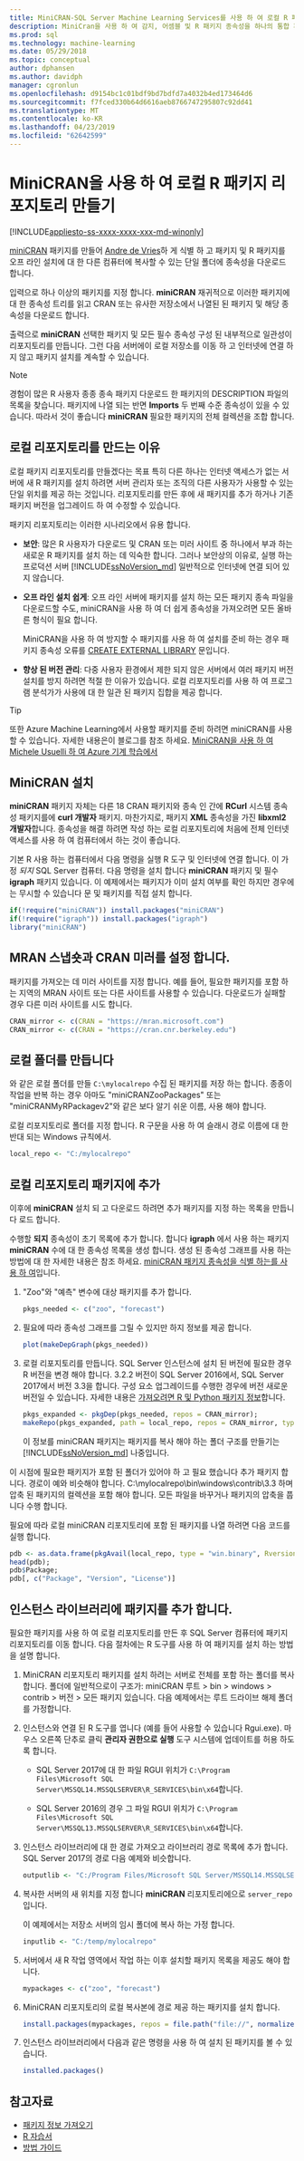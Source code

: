 ```yaml
---
title: MiniCRAN-SQL Server Machine Learning Services를 사용 하 여 로컬 R 패키지 리포지토리 만들기
description: MiniCran을 사용 하 여 감지, 어셈블 및 R 패키지 종속성을 하나의 통합 패키지로 설치 합니다.
ms.prod: sql
ms.technology: machine-learning
ms.date: 05/29/2018
ms.topic: conceptual
author: dphansen
ms.author: davidph
manager: cgronlun
ms.openlocfilehash: d9154bc1c01bdf9bd7bdfd7a4032b4ed173464d6
ms.sourcegitcommit: f7fced330b64d6616aeb8766747295807c92dd41
ms.translationtype: MT
ms.contentlocale: ko-KR
ms.lasthandoff: 04/23/2019
ms.locfileid: "62642599"
---
```

# <a name="create-a-local-r-package-repository-using-minicran"></a>MiniCRAN을 사용 하 여 로컬 R 패키지 리포지토리 만들기
[!INCLUDE[appliesto-ss-xxxx-xxxx-xxx-md-winonly](../../includes/appliesto-ss-xxxx-xxxx-xxx-md-winonly.md)]

[miniCRAN](https://cran.r-project.org/web/packages/miniCRAN/index.html) 패키지를 만들어 [Andre de Vries](https://blog.revolutionanalytics.com/2016/05/minicran-sql-server.html)하 게 식별 하 고 패키지 및 R 패키지를 오프 라인 설치에 대 한 다른 컴퓨터에 복사할 수 있는 단일 폴더에 종속성을 다운로드 합니다.

입력으로 하나 이상의 패키지를 지정 합니다. **miniCRAN** 재귀적으로 이러한 패키지에 대 한 종속성 트리를 읽고 CRAN 또는 유사한 저장소에서 나열된 된 패키지 및 해당 종속성을 다운로드 합니다.

출력으로 **miniCRAN** 선택한 패키지 및 모든 필수 종속성 구성 된 내부적으로 일관성이 리포지토리를 만듭니다. 그런 다음 서버에이 로컬 저장소를 이동 하 고 인터넷에 연결 하지 않고 패키지 설치를 계속할 수 있습니다.

> [!NOTE]
> 경험이 많은 R 사용자 종종 종속 패키지 다운로드 한 패키지의 DESCRIPTION 파일의 목록을 찾습니다. 패키지에 나열 되는 반면 **Imports** 두 번째 수준 종속성이 있을 수 있습니다. 따라서 것이 좋습니다 **miniCRAN** 필요한 패키지의 전체 컬렉션을 조합 합니다.

## <a name="why-create-a-local-repository"></a>로컬 리포지토리를 만드는 이유

로컬 패키지 리포지토리를 만들겠다는 목표 특히 다른 하나는 인터넷 액세스가 없는 서버에 새 R 패키지를 설치 하려면 서버 관리자 또는 조직의 다른 사용자가 사용할 수 있는 단일 위치를 제공 하는 것입니다. 리포지토리를 만든 후에 새 패키지를 추가 하거나 기존 패키지 버전을 업그레이드 하 여 수정할 수 있습니다.

패키지 리포지토리는 이러한 시나리오에서 유용 합니다.

- **보안**: 많은 R 사용자가 다운로드 및 CRAN 또는 미러 사이트 중 하나에서 부과 하는 새로운 R 패키지를 설치 하는 데 익숙한 합니다. 그러나 보안상의 이유로, 실행 하는 프로덕션 서버 [!INCLUDE[ssNoVersion_md](../../includes/ssnoversion-md.md)] 일반적으로 인터넷에 연결 되어 있지 않습니다.

- **오프 라인 설치 쉽게**: 오프 라인 서버에 패키지를 설치 하는 모든 패키지 종속 파일을 다운로드할 수도, miniCRAN을 사용 하 여 더 쉽게 종속성을 가져오려면 모든 올바른 형식이 필요 합니다.

    MiniCRAN을 사용 하 여 방지할 수 패키지를 사용 하 여 설치를 준비 하는 경우 패키지 종속성 오류를 [CREATE EXTERNAL LIBRARY](https://docs.microsoft.com/sql/t-sql/statements/create-external-library-transact-sql) 문입니다.

- **향상 된 버전 관리**: 다중 사용자 환경에서 제한 되지 않은 서버에서 여러 패키지 버전 설치를 방지 하려면 적절 한 이유가 있습니다. 로컬 리포지토리를 사용 하 여 프로그램 분석가가 사용에 대 한 일관 된 패키지 집합을 제공 합니다. 

> [!TIP]
> 또한 Azure Machine Learning에서 사용할 패키지를 준비 하려면 miniCRAN를 사용할 수 있습니다. 자세한 내용은이 블로그를 참조 하세요. [MiniCRAN을 사용 하 여 Michele Usuelli 하 여 Azure 기계 학습에서](https://www.r-bloggers.com/using-minicran-in-azure-ml/) 

## <a name="install-minicran"></a>MiniCRAN 설치

**miniCRAN** 패키지 자체는 다른 18 CRAN 패키지와 종속 인 간에 **RCurl** 시스템 종속성 패키지를에 **curl 개발자** 패키지. 마찬가지로, 패키지 **XML** 종속성을 가진 **libxml2 개발자**합니다. 종속성을 해결 하려면 작성 하는 로컬 리포지토리에 처음에 전체 인터넷 액세스를 사용 하 여 컴퓨터에서 하는 것이 좋습니다. 

기본 R 사용 하는 컴퓨터에서 다음 명령을 실행 R 도구 및 인터넷에 연결 합니다. 이 가정 *되지* SQL Server 컴퓨터. 다음 명령을 설치 합니다 **miniCRAN** 패키지 및 필수 **igraph** 패키지 있습니다. 이 예제에서는 패키지가 이미 설치 여부를 확인 하지만 경우에는 무시할 수 있습니다 문 및 패키지를 직접 설치 합니다.

```R
if(!require("miniCRAN")) install.packages("miniCRAN") 
if(!require("igraph")) install.packages("igraph") 
library("miniCRAN")
```

## <a name="set-the-cran-mirror-and-mran-snapshot"></a>MRAN 스냅숏과 CRAN 미러를 설정 합니다.

패키지를 가져오는 데 미러 사이트를 지정 합니다. 예를 들어, 필요한 패키지를 포함 하는 지역의 MRAN 사이트 또는 다른 사이트를 사용할 수 있습니다. 다운로드가 실패할 경우 다른 미러 사이트를 시도 합니다.

```R
CRAN_mirror <- c(CRAN = "https://mran.microsoft.com")
CRAN_mirror <- c(CRAN = "https://cran.cnr.berkeley.edu")
```

## <a name="create-a-local-folder"></a>로컬 폴더를 만듭니다

와 같은 로컬 폴더를 만들 `C:\mylocalrepo` 수집 된 패키지를 저장 하는 합니다. 종종이 작업을 반복 하는 경우 아마도 "miniCRANZooPackages" 또는 "miniCRANMyRPackagev2"와 같은 보다 알기 쉬운 이름, 사용 해야 합니다.

로컬 리포지토리로 폴더를 지정 합니다. R 구문을 사용 하 여 슬래시 경로 이름에 대 한 반대 되는 Windows 규칙에서.

```R
local_repo <- "C:/mylocalrepo"
```

## <a name="add-packages-to-the-local-repo"></a>로컬 리포지토리 패키지에 추가

이후에 **miniCRAN** 설치 되 고 다운로드 하려면 추가 패키지를 지정 하는 목록을 만듭니다 로드 합니다.

수행할 **되지** 종속성이 초기 목록에 추가 합니다. 합니다 **igraph** 에서 사용 하는 패키지 **miniCRAN** 수에 대 한 종속성 목록을 생성 합니다. 생성 된 종속성 그래프를 사용 하는 방법에 대 한 자세한 내용은 참조 하세요. [miniCRAN 패키지 종속성을 식별 하는를 사용 하 여](https://cran.r-project.org/web/packages/miniCRAN/vignettes/miniCRAN-dependency-graph.html)입니다.

1. "Zoo"와 "예측" 변수에 대상 패키지를 추가 합니다.

    ```R
    pkgs_needed <- c("zoo", "forecast")
    ```

2. 필요에 따라 종속성 그래프를 그릴 수 있지만 하지 정보를 제공 합니다.
    
    ```R
    plot(makeDepGraph(pkgs_needed))
    ```

3. 로컬 리포지토리를 만듭니다. SQL Server 인스턴스에 설치 된 버전에 필요한 경우 R 버전을 변경 해야 합니다. 3.2.2 버전이 SQL Server 2016에서, SQL Server 2017에서 버전 3.3을 합니다. 구성 요소 업그레이드를 수행한 경우에 버전 새로운 버전일 수 있습니다. 자세한 내용은 [가져오려면 R 및 Python 패키지 정보](determine-which-packages-are-installed-on-sql-server.md)합니다.

    ```R
    pkgs_expanded <- pkgDep(pkgs_needed, repos = CRAN_mirror);
    makeRepo(pkgs_expanded, path = local_repo, repos = CRAN_mirror, type = "win.binary", Rversion = "3.3");
    ```

   이 정보를 miniCRAN 패키지는 패키지를 복사 해야 하는 폴더 구조를 만들기는 [!INCLUDE[ssNoVersion_md](../../includes/ssnoversion-md.md)] 나중입니다.

이 시점에 필요한 패키지가 포함 된 폴더가 있어야 하 고 필요 했습니다 추가 패키지 합니다. 경로이 예와 비슷해야 합니다. C:\mylocalrepo\bin\windows\contrib\3.3 하며 압축 된 패키지의 컬렉션을 포함 해야 합니다. 모든 파일을 바꾸거나 패키지의 압축을 풉니다 수행 합니다.

필요에 따라 로컬 miniCRAN 리포지토리에 포함 된 패키지를 나열 하려면 다음 코드를 실행 합니다.

```R
pdb <- as.data.frame(pkgAvail(local_repo, type = "win.binary", Rversion = "3.3"), stringsAsFactors = FALSE);
head(pdb);
pdb$Package;
pdb[, c("Package", "Version", "License")]
```

## <a name="add-packages-to-the-instance-library"></a>인스턴스 라이브러리에 패키지를 추가 합니다.

필요한 패키지를 사용 하 여 로컬 리포지토리를 만든 후 SQL Server 컴퓨터에 패키지 리포지토리를 이동 합니다. 다음 절차에는 R 도구를 사용 하 여 패키지를 설치 하는 방법을 설명 합니다.

1. MiniCRAN 리포지토리 패키지를 설치 하려는 서버로 전체를 포함 하는 폴더를 복사 합니다. 폴더에 일반적으로이 구조가: miniCRAN 루트 > bin > windows > contrib > 버전 > 모든 패키지 있습니다. 다음 예제에서는 루트 드라이브 해제 폴더를 가정합니다. 

2. 인스턴스와 연결 된 R 도구를 엽니다 (예를 들어 사용할 수 있습니다 Rgui.exe). 마우스 오른쪽 단추로 클릭 **관리자 권한으로 실행** 도구 시스템에 업데이트를 허용 하도록 합니다.

    - SQL Server 2017에 대 한 파일 RGUI 위치가 `C:\Program Files\Microsoft SQL Server\MSSQL14.MSSQLSERVER\R_SERVICES\bin\x64`합니다.

    - SQL Server 2016의 경우 그 파일 RGUI 위치가 `C:\Program Files\Microsoft SQL Server\MSSQL13.MSSQLSERVER\R_SERVICES\bin\x64`합니다.

3. 인스턴스 라이브러리에 대 한 경로 가져오고 라이브러리 경로 목록에 추가 합니다. SQL Server 2017의 경로 다음 예제와 비슷합니다.

    ```R
    outputlib <- "C:/Program Files/Microsoft SQL Server/MSSQL14.MSSQLSERVER/R_SERVICES/library"
    ```

4. 복사한 서버의 새 위치를 지정 합니다 **miniCRAN** 리포지토리에으로 `server_repo`입니다.

    이 예제에서는 저장소 서버의 임시 폴더에 복사 하는 가정 합니다.

    ```R
    inputlib <- "C:/temp/mylocalrepo"
    ```

5. 서버에서 새 R 작업 영역에서 작업 하는 이후 설치할 패키지 목록을 제공도 해야 합니다.

    ```R
    mypackages <- c("zoo", "forecast")
    ```

6. MiniCRAN 리포지토리의 로컬 복사본에 경로 제공 하는 패키지를 설치 합니다.

    ```R
    install.packages(mypackages, repos = file.path("file://", normalizePath(inputlib, winslash = "/")), lib = outputlib, type = "win.binary", dependencies = TRUE);
    ```

7. 인스턴스 라이브러리에서 다음과 같은 명령을 사용 하 여 설치 된 패키지를 볼 수 있습니다.

    ```R
    installed.packages()
    ```

## <a name="see-also"></a>참고자료

+ [패키지 정보 가져오기](determine-which-packages-are-installed-on-sql-server.md)
+ [R 자습서](../tutorials/sql-server-r-tutorials.md)
+ [방법 가이드](sql-server-machine-learning-tasks.md)


